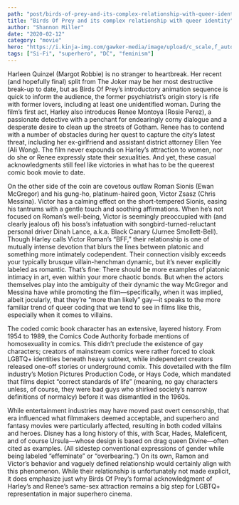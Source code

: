 ```yaml
---
path: "post/birds-of-prey-and-its-complex-relationship-with-queer-identity"
title: "Birds Of Prey and its complex relationship with queer identity"
author: "Shannon Miller"
date: "2020-02-12"
category: "movie"
hero: "https://i.kinja-img.com/gawker-media/image/upload/c_scale,f_auto,fl_progressive,q_80,w_1600/zttgnveosov3reo9gyxm.jpg"
tags: ["Si-Fi", "superhero", "DC", "feminism"]
---
```


Harleen Quinzel (Margot Robbie) is no stranger to heartbreak. Her recent (and hopefully final) split from The Joker may be her most destructive break-up to date, but as Birds Of Prey’s introductory animation sequence is quick to inform the audience, the former psychiatrist’s origin story is rife with former lovers, including at least one unidentified woman. During the film’s first act, Harley also introduces Renee Montoya (Rosie Perez), a passionate detective with a penchant for endearingly corny dialogue and a desperate desire to clean up the streets of Gotham. Renee has to contend with a number of obstacles during her quest to capture the city’s latest threat, including her ex-girlfriend and assistant district attorney Ellen Yee (Ali Wong). The film never expounds on Harley’s attraction to women, nor do she or Renee expressly state their sexualities. And yet, these casual acknowledgments still feel like victories in what has to be the queerest comic book movie to date.

On the other side of the coin are covetous outlaw Roman Sionis (Ewan McGregor) and his gung-ho, platinum-haired goon, Victor Zsasz (Chris Messina). Victor has a calming effect on the short-tempered Sionis, easing his tantrums with a gentle touch and soothing affirmations. When he’s not focused on Roman’s well-being, Victor is seemingly preoccupied with (and clearly jealous of) his boss’s infatuation with songbird-turned-reluctant personal driver Dinah Lance, a.k.a. Black Canary (Jurnee Smollett-Bell). Though Harley calls Victor Roman’s “BFF,” their relationship is one of mutually intense devotion that blurs the lines between platonic and something more intimately codependent. Their connection visibly exceeds your typically brusque villain-henchman dynamic, but it’s never explicitly labeled as romantic. That’s fine: There should be more examples of platonic intimacy in art, even within your more chaotic bonds. But when the actors themselves play into the ambiguity of their dynamic the way McGregor and Messina have while promoting the film—specifically, when it was implied, albeit jocularly, that they’re “more than likely” gay—it speaks to the more familiar trend of queer coding that we tend to see in films like this, especially when it comes to villains.

The coded comic book character has an extensive, layered history. From 1954 to 1989, the Comics Code Authority forbade mentions of homosexuality in comics. This didn’t preclude the existence of gay characters; creators of mainstream comics were rather forced to cloak LGBTQ+ identities beneath heavy subtext, while independent creators released one-off stories or underground comix. This dovetailed with the film industry’s Motion Pictures Production Code, or Hays Code, which mandated that films depict “correct standards of life” (meaning, no gay characters unless, of course, they were bad guys who shirked society’s narrow definitions of normalcy) before it was dismantled in the 1960s.

While entertainment industries may have moved past overt censorship, that era influenced what filmmakers deemed acceptable, and superhero and fantasy movies were particularly affected, resulting in both coded villains and heroes. Disney has a long history of this, with Scar, Hades, Maleficent, and of course Ursula—whose design is based on drag queen Divine—often cited as examples. (All sidestep conventional expressions of gender while being labeled “effeminate” or “overbearing.”) On its own, Ramon and Victor’s behavior and vaguely defined relationship would certainly align with this phenomenon. While their relationship is unfortunately not made explicit, it does emphasize just why Birds Of Prey’s formal acknowledgment of Harley’s and Renee’s same-sex attraction remains a big step for LGBTQ+ representation in major superhero cinema.

